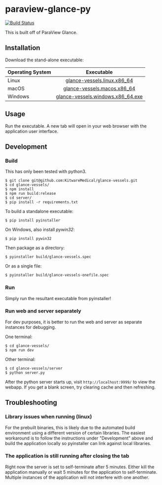 paraview-glance-py
==============

[![Build Status](https://dev.azure.com/glance-vessels/glance-vessels/_apis/build/status/KitwareMedical.glance-vessels?branchName=master)](https://dev.azure.com/glance-vessels/glance-vessels/_build/latest?definitionId=1&branchName=master)

This is built off of ParaView Glance.

Installation
------------

Download the stand-alone executable:

| Operating System | Executable |
| ------------- |:-------------:|
| Linux | [glance-vessels.linux.x86_64](https://github.com/KitwareMedical/glance-vessels/releases/download/latest/glance-vessels.linux.x86_64) |
| macOS | [glance-vessels.macos.x86_64](https://github.com/KitwareMedical/glance-vessels/releases/download/latest/glance-vessels.macos.x86_64) |
| Windows | [glance-vessels.windows.x86_64.exe](https://github.com/KitwareMedical/glance-vessels/releases/download/latest/glance-vessels.windows.x86_64.exe) |

Usage
-----

Run the executable. A new tab will open in your web browser with the
application user interface.


Development
-----------

### Build

This has only been tested with python3.

```
$ git clone git@github.com:KitwareMedical/glance-vessels.git
$ cd glance-vessels/
$ npm install
$ npm run build:release
$ cd server/
$ pip install -r requirements.txt
```

To build a standalone executable:

```
$ pip install pyinstaller
```

On Windows, also install *pywin32*:

```
$ pip install pywin32
```

Then package as a directory:

```
$ pyinstaller build/glance-vessels.spec

```

Or as a single file:

```
$ pyinstaller build/glance-vessels-onefile.spec
```

### Run

Simply run the resultant executable from pyinstaller!

### Run web and server separately

For dev purposes, it is better to run the web and server as separate
instances for debugging.

One terminal:
```
$ cd glance-vessels/
$ npm run dev
```

Other terminal:
```
$ cd glance-vessels/server
$ python server.py
```

After the python server starts up, visit `http://localhost:9999/` to view the
webapp. If you get a blank screen, try clearing cache and then refreshing.


Troubleshooting
---------------

### Library issues when running (linux)

For the prebuilt binaries, this is likely due to the automated build
environment using a different version of certain libraries. The easiest
workaround is to follow the instructions under "Development" above and build
the application locally so pyinstaller can link against local libraries.

### The application is still running after closing the tab

Right now the server is set to self-terminate after 5 minutes. Either kill the
application manually or wait 5 minutes for the application to self-terminate.
Multiple instances of the application will not interfere with one another.
